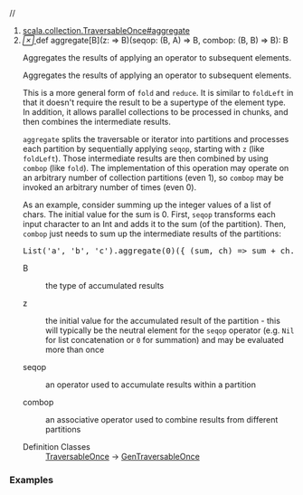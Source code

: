 //
<ol>
<li><a href="https://www.scala-lang.org/api/2.12.3/scala/collection/mutable/ArrayBuffer.html#aggregate[B](z:=>B)(seqop:(B,A)=>B,combop:(B,B)=>B):B">scala.collection.TraversableOnce#aggregate</a></li>
<li name="scala.collection.TraversableOnce#aggregate" visbl="pub" class="indented0 " data-isabs="false" fullcomment="yes" group="Ungrouped"> <a id="aggregate[B](z:=>B)(seqop:(B,A)=>B,combop:(B,B)=>B):B"></a><a id="aggregate[B](⇒B)((B,A)⇒B,(B,B)⇒B):B"></a> <span class="permalink"> <a href="../../../scala/collection/mutable/ArrayBuffer.html#aggregate[B](z:=>B)(seqop:(B,A)=>B,combop:(B,B)=>B):B" title="Permalink"> <i class="material-icons"></i> </a> </span> <span class="modifier_kind"> <span class="modifier"></span> <span class="kind">def</span> </span> <span class="symbol"> <span class="name">aggregate</span><span class="tparams">[<span name="B">B</span>]</span><span class="params">(<span name="z">z: ⇒ <span class="extype" name="scala.collection.TraversableOnce.aggregate.B">B</span></span>)</span><span class="params">(<span name="seqop">seqop: (<span class="extype" name="scala.collection.TraversableOnce.aggregate.B">B</span>, <span class="extype" name="scala.collection.mutable.ArrayBuffer.A">A</span>) ⇒ <span class="extype" name="scala.collection.TraversableOnce.aggregate.B">B</span></span>, <span name="combop">combop: (<span class="extype" name="scala.collection.TraversableOnce.aggregate.B">B</span>, <span class="extype" name="scala.collection.TraversableOnce.aggregate.B">B</span>) ⇒ <span class="extype" name="scala.collection.TraversableOnce.aggregate.B">B</span></span>)</span><span class="result">: <span class="extype" name="scala.collection.TraversableOnce.aggregate.B">B</span></span> </span> <p class="shortcomment cmt">Aggregates the results of applying an operator to subsequent elements.</p>
 <div class="fullcomment">
  <div class="comment cmt">
   <p>Aggregates the results of applying an operator to subsequent elements.</p>
   <p> This is a more general form of <code>fold</code> and <code>reduce</code>. It is similar to <code>foldLeft</code> in that it doesn't require the result to be a supertype of the element type. In addition, it allows parallel collections to be processed in chunks, and then combines the intermediate results.</p>
   <p> <code>aggregate</code> splits the traversable or iterator into partitions and processes each partition by sequentially applying <code>seqop</code>, starting with <code>z</code> (like <code>foldLeft</code>). Those intermediate results are then combined by using <code>combop</code> (like <code>fold</code>). The implementation of this operation may operate on an arbitrary number of collection partitions (even 1), so <code>combop</code> may be invoked an arbitrary number of times (even 0).</p>
   <p> As an example, consider summing up the integer values of a list of chars. The initial value for the sum is 0. First, <code>seqop</code> transforms each input character to an Int and adds it to the sum (of the partition). Then, <code>combop</code> just needs to sum up the intermediate results of the partitions:</p>
   <pre><span class="std">List</span>(<span class="lit">'a'</span>, <span class="lit">'b'</span>, <span class="lit">'c'</span>).aggregate(<span class="num">0</span>)({ (sum, ch) <span class="kw">=&gt;</span> sum + ch.toInt }, { (p1, p2) <span class="kw">=&gt;</span> p1 + p2 })</pre>
  </div>
  <dl class="paramcmts block">
   <dt class="tparam">
    B
   </dt>
   <dd class="cmt">
    <p>the type of accumulated results</p>
   </dd>
   <dt class="param">
    z
   </dt>
   <dd class="cmt">
    <p>the initial value for the accumulated result of the partition - this will typically be the neutral element for the <code>seqop</code> operator (e.g. <code>Nil</code> for list concatenation or <code>0</code> for summation) and may be evaluated more than once</p>
   </dd>
   <dt class="param">
    seqop
   </dt>
   <dd class="cmt">
    <p>an operator used to accumulate results within a partition</p>
   </dd>
   <dt class="param">
    combop
   </dt>
   <dd class="cmt">
    <p>an associative operator used to combine results from different partitions</p>
   </dd>
  </dl>
  <dl class="attributes block"> 
   <dt>
    Definition Classes
   </dt>
   <dd>
    <a href="../TraversableOnce.html" class="extype" name="scala.collection.TraversableOnce">TraversableOnce</a> → 
    <a href="../GenTraversableOnce.html" class="extype" name="scala.collection.GenTraversableOnce">GenTraversableOnce</a>
   </dd>
  </dl>
 </div> </li>
        </ol>


### Examples















